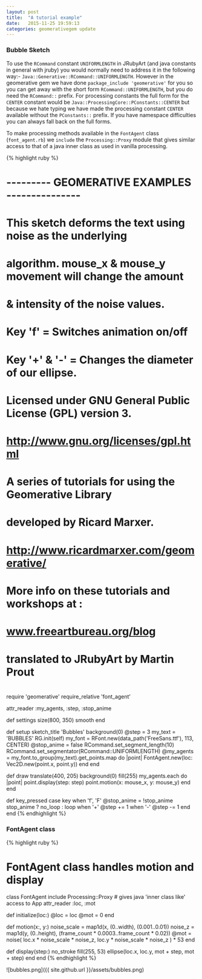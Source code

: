 ```yaml
---
layout: post
title:  "A tutorial example"
date:   2015-11-25 19:59:13
categories: geomerativegem update
---
```


### Bubble Sketch

To use the `RCommand` constant `UNIFORMLENGTH` in JRubyArt (and java constants in general with jruby) you would normally need to address it in the following way:- `Java::Generative::RCommand::UNIFORMLENGTH`. However in the geomerative gem we have done `package_include 'geomerative'` for you so you can get away with the short form `RCommand::UNIFORMLENGTH`, but you do need the `RCommand::` prefix. For processing constants the full form for the `CENTER` constant would be `Java::ProcessingCore::PConstants::CENTER` but because we hate typing we have made the processing constant `CENTER` available without the `PConstants::` prefix. If you have namespace difficulties you can always fall back on the full forms. 

To make processing methods available in the `FontAgent` class (`font_agent.rb`) we `include` the `Processing::Proxy` module that gives similar access to that of a java inner class as used in vanilla processing.

{% highlight ruby %}
# --------- GEOMERATIVE EXAMPLES ---------------
#
# This sketch deforms the text using noise as the underlying
# algorithm. mouse_x & mouse_y movement will change the amount
# & intensity of the noise values.
# Key 'f' = Switches animation on/off
# Key '+'  & '-' = Changes the diameter of our ellipse.
#
# Licensed under GNU General Public License (GPL) version 3.
# http://www.gnu.org/licenses/gpl.html
#
# A series of tutorials for using the Geomerative Library
# developed by Ricard Marxer.
# http://www.ricardmarxer.com/geomerative/
#
# More info on these tutorials and workshops at :
# www.freeartbureau.org/blog
# translated to JRubyArt by Martin Prout
#
require 'geomerative'
require_relative 'font_agent'

attr_reader :my_agents, :step, :stop_anime

def settings
  size(800, 350)
  smooth
end

def setup
  sketch_title 'Bubbles'
  background(0)
  @step = 3
  my_text = 'BUBBLES'
  RG.init(self)
  my_font = RFont.new(data_path('FreeSans.ttf'), 113, CENTER)
  @stop_anime = false
  RCommand.set_segment_length(10)
  RCommand.set_segmentator(RCommand::UNIFORMLENGTH)
  @my_agents = my_font.to_group(my_text).get_points.map do |point|
    FontAgent.new(loc: Vec2D.new(point.x, point.y))
  end
end

def draw
  translate(400, 205)
  background(0)
  fill(255)
  my_agents.each do |point|
    point.display(step: step)
    point.motion(x: mouse_x, y: mouse_y)
  end
end

def key_pressed
  case key
  when 'f', 'F'
    @stop_anime = !stop_anime
    stop_anime ? no_loop : loop
  when '+'
    @step += 1
  when '-'
    @step -= 1
  end
end
{% endhighlight %}

### FontAgent class
{% highlight ruby %}
# FontAgent class handles motion and display
class FontAgent
  include Processing::Proxy # gives java 'inner class like' access to App
  attr_reader :loc, :mot

  def initialize(loc:)
    @loc = loc
    @mot = 0
  end

  def motion(x:, y:)
    noise_scale = map1d(x, (0..width), (0.001..0.01))
    noise_z = map1d(y, (0..height), (frame_count * 0.0003..frame_count * 0.02))
    @mot = noise(
      loc.x * noise_scale * noise_z,
      loc.y * noise_scale * noise_z
    ) * 53
  end

  def display(step:)
    no_stroke
    fill(255, 53)
    ellipse(loc.x, loc.y, mot + step, mot + step)
  end
end
{% endhighlight %}

![bubbles.png]({{ site.github.url }}/assets/bubbles.png)

